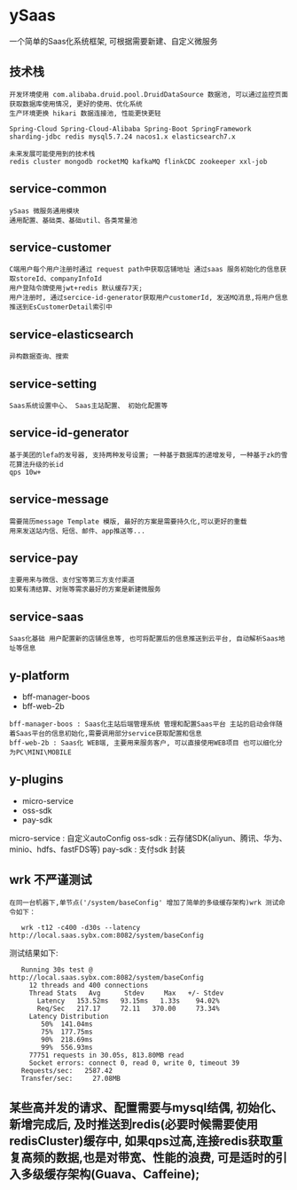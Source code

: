# ySaas
   一个简单的Saas化系统框架, 可根据需要新建、自定义微服务

## 技术栈 
    开发环境使用 com.alibaba.druid.pool.DruidDataSource 数据池, 可以通过监控页面获取数据库使用情况, 更好的使用、优化系统
    生产环境更换 hikari 数据连接池, 性能更快更轻

    Spring-Cloud Spring-Cloud-Alibaba Spring-Boot SpringFramework 
    sharding-jdbc redis mysql5.7.24 nacos1.x elasticsearch7.x 

    未来发展可能使用到的技术栈
    redis cluster mongodb rocketMQ kafkaMQ flinkCDC zookeeper xxl-job 


## service-common
    ySaas 微服务通用模块 
    通用配置、基础类、基础util、各类常量池

## service-customer
    C端用户每个用户注册时通过 request path中获取店铺地址 通过saas 服务初始化的信息获取storeId、companyInfoId
    用户登陆令牌使用jwt+redis 默认缓存7天; 
    用户注册时, 通过sercice-id-generator获取用户customerId, 发送MQ消息,将用户信息推送到EsCustomerDetail索引中

## service-elasticsearch
    异构数据查询、搜索

## service-setting
    Saas系统设置中心、 Saas主站配置、 初始化配置等

## service-id-generator
    基于美团的lefa的发号器, 支持两种发号设置; 一种基于数据库的递增发号, 一种基于zk的雪花算法升级的长id
    qps 10w+

## service-message
    需要简历message Template 模版, 最好的方案是需要持久化,可以更好的重载
    用来发送站内信、短信、邮件、app推送等...

## service-pay
    主要用来与微信、支付宝等第三方支付渠道
    如果有清结算、对账等需求最好的方案是新建微服务

## service-saas
    Saas化基础 用户配置新的店铺信息等, 也可将配置后的信息推送到云平台, 自动解析Saas地址等信息

## y-platform
   * bff-manager-boos 
   * bff-web-2b

    bff-manager-boos : Saas化主站后端管理系统 管理和配置Saas平台 主站的启动会伴随着Saas平台的信息初始化,需要调用部分service获取配置和信息
    bff-web-2b : Saas化 WEB端, 主要用来服务客户, 可以直接使用WEB项目 也可以细化分为PC\MINI\MOBILE

## y-plugins
   * micro-service 
   * oss-sdk
   * pay-sdk

   micro-service : 自定义autoConfig
   oss-sdk : 云存储SDK(aliyun、腾讯、华为、minio、hdfs、fastFDS等)
   pay-sdk : 支付sdk 封装

## wrk 不严谨测试
    在同一台机器下,单节点('/system/baseConfig' 增加了简单的多级缓存架构)wrk 测试命令如下：
   ```shell
      wrk -t12 -c400 -d30s --latency http://local.saas.sybx.com:8082/system/baseConfig
   ```
 测试结果如下:
   ```
      Running 30s test @ http://local.saas.sybx.com:8082/system/baseConfig
        12 threads and 400 connections
        Thread Stats   Avg      Stdev     Max   +/- Stdev
          Latency   153.52ms   93.15ms   1.33s    94.02%
          Req/Sec   217.17     72.11   370.00     73.34%
        Latency Distribution
           50%  141.04ms
           75%  177.75ms
           90%  218.69ms
           99%  556.93ms
        77751 requests in 30.05s, 813.80MB read
        Socket errors: connect 0, read 0, write 0, timeout 39
      Requests/sec:   2587.42
      Transfer/sec:     27.08MB

   ```

## 某些高并发的请求、配置需要与mysql结偶, 初始化、新增完成后, 及时推送到redis(必要时候需要使用redisCluster)缓存中, 如果qps过高,连接redis获取重复高频的数据,也是对带宽、性能的浪费, 可是适时的引入多级缓存架构(Guava、Caffeine); 
